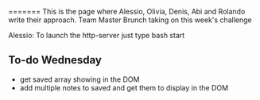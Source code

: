 
=======
This is the page where Alessio, Olivia, Denis, Abi and Rolando write their approach.
Team Master Brunch taking on this week's challenge


Alessio:
To launch the http-server just type bash start


## To-do Wednesday ##

* get saved array showing in the DOM
* add multiple notes to saved and get them to display in the DOM

